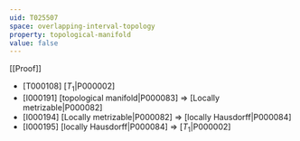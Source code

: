 ```yaml
---
uid: T025507
space: overlapping-interval-topology
property: topological-manifold
value: false
---
```

[[Proof]]

* [T000108] [$T_1$|P000002]
* [I000191] [topological manifold|P000083] => [Locally metrizable|P000082]
* [I000194] [Locally metrizable|P000082] => [locally Hausdorff|P000084]
* [I000195] [locally Hausdorff|P000084] => [$T_1$|P000002]

